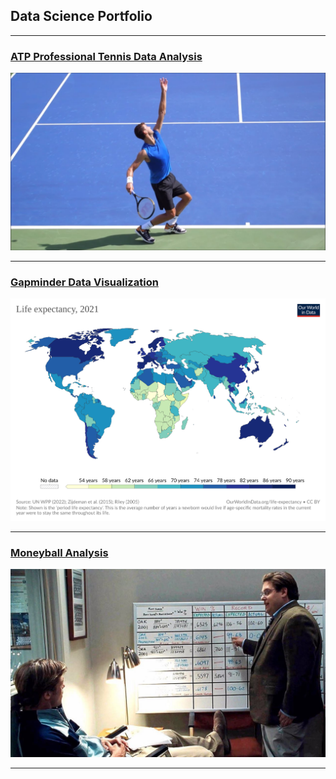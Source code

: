 ## Data Science Portfolio

---

### [ATP Professional Tennis Data Analysis](https://github.com/eli4278/eli/blob/main/ATP_Data_Analysis.ipynb)
<img src="images/tennis_serve.jpg?raw=true"/>

---
### [Gapminder Data Visualization](https://github.com/eli4278/eli/blob/main/gapminder.ipynb)
<img src="images/life_expectancy.svg?raw=true"/>

---
### [Moneyball Analysis](https://github.com/eli4278/eli/blob/main/moneyball.ipynb)
<img src="images/moneyball.jpg?raw=true"/>

---
